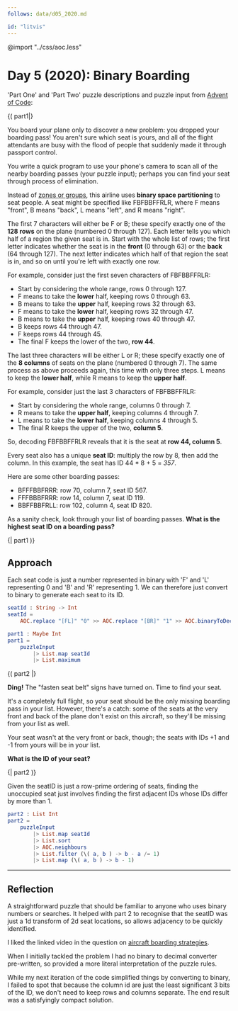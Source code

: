 ```yaml
---
follows: data/d05_2020.md

id: "litvis"
---
```


@import "../css/aoc.less"

# Day 5 (2020): Binary Boarding

'Part One' and 'Part Two' puzzle descriptions and puzzle input from [Advent of Code](https://adventofcode.com/2020/day/5):

{( part1|}

You board your plane only to discover a new problem: you dropped your boarding pass! You aren't sure which seat is yours, and all of the flight attendants are busy with the flood of people that suddenly made it through passport control.

You write a quick program to use your phone's camera to scan all of the nearby boarding passes (your puzzle input); perhaps you can find your seat through process of elimination.

Instead of [zones or groups](https://youtu.be/oAHbLRjF0vo), this airline uses **binary space partitioning** to seat people. A seat might be specified like FBFBBFFRLR, where F means "front", B means "back", L means "left", and R means "right".

The first 7 characters will either be F or B; these specify exactly one of the **128 rows** on the plane (numbered 0 through 127). Each letter tells you which half of a region the given seat is in. Start with the whole list of rows; the first letter indicates whether the seat is in the **front** (0 through 63) or the **back** (64 through 127). The next letter indicates which half of that region the seat is in, and so on until you're left with exactly one row.

For example, consider just the first seven characters of FBFBBFFRLR:

- Start by considering the whole range, rows 0 through 127.
- F means to take the **lower** half, keeping rows 0 through 63.
- B means to take the **upper** half, keeping rows 32 through 63.
- F means to take the **lower** half, keeping rows 32 through 47.
- B means to take the **upper** half, keeping rows 40 through 47.
- B keeps rows 44 through 47.
- F keeps rows 44 through 45.
- The final F keeps the lower of the two, **row 44**.

The last three characters will be either L or R; these specify exactly one of the **8 columns** of seats on the plane (numbered 0 through 7). The same process as above proceeds again, this time with only three steps. L means to keep the **lower half**, while R means to keep the **upper half**.

For example, consider just the last 3 characters of FBFBBFFRLR:

- Start by considering the whole range, columns 0 through 7.
- R means to take the **upper half**, keeping columns 4 through 7.
- L means to take the **lower half**, keeping columns 4 through 5.
- The final R keeps the upper of the two, **column 5**.

So, decoding FBFBBFFRLR reveals that it is the seat at **row 44, column 5**.

Every seat also has a unique **seat ID**: multiply the row by 8, then add the column. In this example, the seat has ID 44 \* 8 + 5 = _357_.

Here are some other boarding passes:

- BFFFBBFRRR: row 70, column 7, seat ID 567.
- FFFBBBFRRR: row 14, column 7, seat ID 119.
- BBFFBBFRLL: row 102, column 4, seat ID 820.

As a sanity check, look through your list of boarding passes. **What is the highest seat ID on a boarding pass?**

{| part1 )}

## Approach

Each seat code is just a number represented in binary with 'F' and 'L' representing 0 and 'B' and 'R' representing 1. We can therefore just convert to binary to generate each seat to its ID.

```elm {l}
seatId : String -> Int
seatId =
    AOC.replace "[FL]" "0" >> AOC.replace "[BR]" "1" >> AOC.binaryToDec
```

```elm {l r}
part1 : Maybe Int
part1 =
    puzzleInput
        |> List.map seatId
        |> List.maximum
```

{( part2 |}

**Ding!** The "fasten seat belt" signs have turned on. Time to find your seat.

It's a completely full flight, so your seat should be the only missing boarding pass in your list. However, there's a catch: some of the seats at the very front and back of the plane don't exist on this aircraft, so they'll be missing from your list as well.

Your seat wasn't at the very front or back, though; the seats with IDs +1 and -1 from yours will be in your list.

**What is the ID of your seat?**

{| part2 )}

Given the seatID is just a row-prime ordering of seats, finding the unoccupied seat just involves finding the first adjacent IDs whose IDs differ by more than 1.

```elm {l r}
part2 : List Int
part2 =
    puzzleInput
        |> List.map seatId
        |> List.sort
        |> AOC.neighbours
        |> List.filter (\( a, b ) -> b - a /= 1)
        |> List.map (\( a, b ) -> b - 1)
```

---

## Reflection

A straightforward puzzle that should be familiar to anyone who uses binary numbers or searches. It helped with part 2 to recognise that the seatID was just a 1d transform of 2d seat locations, so allows adjacency to be quickly identified.

I liked the linked video in the question on [aircraft boarding strategies](https://youtu.be/oAHbLRjF0vo).

When I initially tackled the problem I had no binary to decimal converter pre-written, so provided a more literal interpretation of the puzzle rules.

While my next iteration of the code simplified things by converting to binary, I failed to spot that because the column id are just the least significant 3 bits of the ID, we don't need to keep rows and columns separate. The end result was a satisfyingly compact solution.
